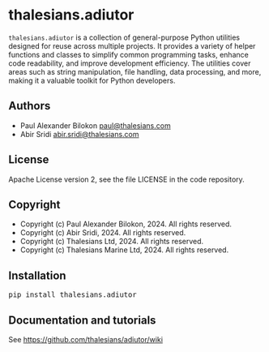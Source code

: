 # thalesians.adiutor

`thalesians.adiutor` is a collection of general-purpose Python utilities designed for reuse across multiple projects. It provides a variety of helper functions and classes to simplify common programming tasks, enhance code readability, and improve development efficiency. The utilities cover areas such as string manipulation, file handling, data processing, and more, making it a valuable toolkit for Python developers.

## Authors

- Paul Alexander Bilokon <paul@thalesians.com>
- Abir Sridi <abir.sridi@thalesians.com>

## License

Apache License version 2, see the file LICENSE in the code repository.

## Copyright

- Copyright (c) Paul Alexander Bilokon, 2024. All rights reserved.
- Copyright (c) Abir Sridi, 2024. All rights reserved.
- Copyright (c) Thalesians Ltd, 2024. All rights reserved.
- Copyright (c) Thalesians Marine Ltd, 2024. All rights reserved.

## Installation

<pre>
pip install thalesians.adiutor
</pre>

## Documentation and tutorials

See https://github.com/thalesians/adiutor/wiki

